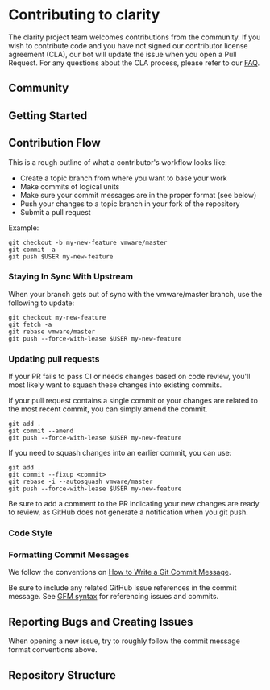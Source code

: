 

# Contributing to clarity

The clarity project team welcomes contributions from the community. If you wish to contribute code and you have not
signed our contributor license agreement (CLA), our bot will update the issue when you open a Pull Request. For any
questions about the CLA process, please refer to our [FAQ](https://cla.vmware.com/faq).

## Community

## Getting Started

## Contribution Flow

This is a rough outline of what a contributor's workflow looks like:

- Create a topic branch from where you want to base your work
- Make commits of logical units
- Make sure your commit messages are in the proper format (see below)
- Push your changes to a topic branch in your fork of the repository
- Submit a pull request

Example:

``` shell
git checkout -b my-new-feature vmware/master
git commit -a
git push $USER my-new-feature
```

### Staying In Sync With Upstream

When your branch gets out of sync with the vmware/master branch, use the following to update:

``` shell
git checkout my-new-feature
git fetch -a
git rebase vmware/master
git push --force-with-lease $USER my-new-feature
```

### Updating pull requests

If your PR fails to pass CI or needs changes based on code review, you'll most likely want to squash these changes into
existing commits.

If your pull request contains a single commit or your changes are related to the most recent commit, you can simply
amend the commit.

``` shell
git add .
git commit --amend
git push --force-with-lease $USER my-new-feature
```

If you need to squash changes into an earlier commit, you can use:

``` shell
git add .
git commit --fixup <commit>
git rebase -i --autosquash vmware/master
git push --force-with-lease $USER my-new-feature
```

Be sure to add a comment to the PR indicating your new changes are ready to review, as GitHub does not generate a
notification when you git push.

### Code Style

### Formatting Commit Messages

We follow the conventions on [How to Write a Git Commit Message](http://chris.beams.io/posts/git-commit/).

Be sure to include any related GitHub issue references in the commit message.  See
[GFM syntax](https://guides.github.com/features/mastering-markdown/#GitHub-flavored-markdown) for referencing issues
and commits.

## Reporting Bugs and Creating Issues

When opening a new issue, try to roughly follow the commit message format conventions above.

## Repository Structure
